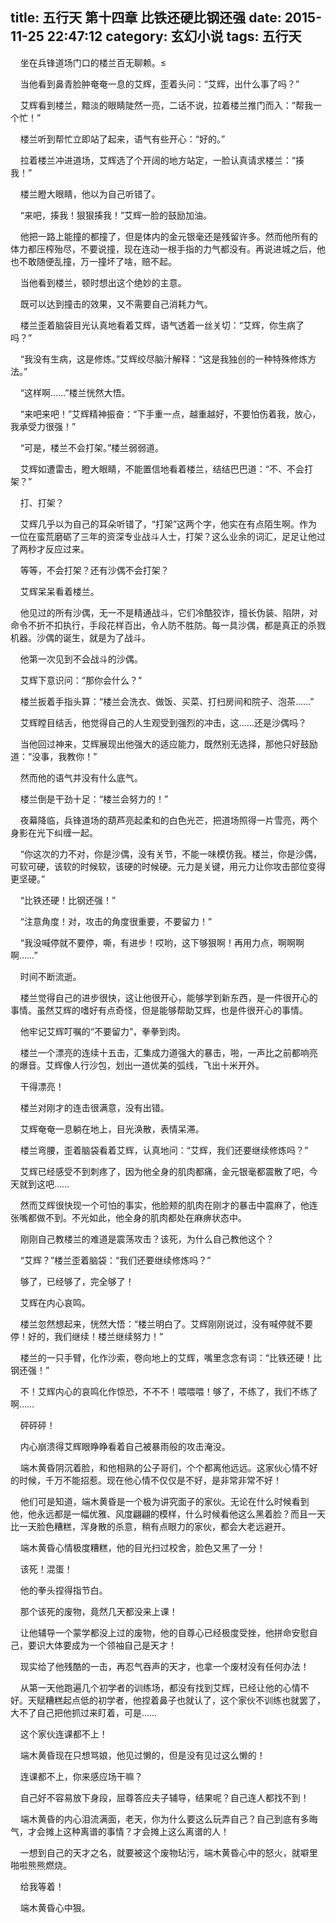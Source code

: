 title: 五行天 第十四章 比铁还硬比钢还强
date: 2015-11-25 22:47:12
category: 玄幻小说
tags: 五行天
---
&nbsp;&nbsp;&nbsp;&nbsp;坐在兵锋道场门口的楼兰百无聊赖。≤

&nbsp;&nbsp;&nbsp;&nbsp;当他看到鼻青脸肿奄奄一息的艾辉，歪着头问：“艾辉，出什么事了吗？”

&nbsp;&nbsp;&nbsp;&nbsp;艾辉看到楼兰，黯淡的眼睛陡然一亮，二话不说，拉着楼兰推门而入：“帮我一个忙！”

&nbsp;&nbsp;&nbsp;&nbsp;楼兰听到帮忙立即站了起来，语气有些开心：“好的。”

&nbsp;&nbsp;&nbsp;&nbsp;拉着楼兰冲进道场，艾辉选了个开阔的地方站定，一脸认真请求楼兰：“揍我！”

&nbsp;&nbsp;&nbsp;&nbsp;楼兰瞪大眼睛，他以为自己听错了。

&nbsp;&nbsp;&nbsp;&nbsp;“来吧，揍我！狠狠揍我！”艾辉一脸的鼓励加油。

&nbsp;&nbsp;&nbsp;&nbsp;他把一路上能撞的都撞了，但是体内的金元银毫还是残留许多。然而他所有的体力都压榨殆尽，不要说撞，现在连动一根手指的力气都没有。再说进城之后，他也不敢随便乱撞，万一撞坏了啥，赔不起。

&nbsp;&nbsp;&nbsp;&nbsp;当他看到楼兰，顿时想出这个绝妙的主意。

&nbsp;&nbsp;&nbsp;&nbsp;既可以达到撞击的效果，又不需要自己消耗力气。

&nbsp;&nbsp;&nbsp;&nbsp;楼兰歪着脑袋目光认真地看着艾辉，语气透着一丝关切：“艾辉，你生病了吗？”

&nbsp;&nbsp;&nbsp;&nbsp;“我没有生病，这是修炼。”艾辉绞尽脑汁解释：“这是我独创的一种特殊修炼方法。”

&nbsp;&nbsp;&nbsp;&nbsp;“这样啊……”楼兰恍然大悟。

&nbsp;&nbsp;&nbsp;&nbsp;“来吧来吧！”艾辉精神振奋：“下手重一点，越重越好，不要怕伤着我，放心，我承受力很强！”

&nbsp;&nbsp;&nbsp;&nbsp;“可是，楼兰不会打架。”楼兰弱弱道。

&nbsp;&nbsp;&nbsp;&nbsp;艾辉如遭雷击，瞪大眼睛，不能置信地看着楼兰，结结巴巴道：“不、不会打架？”

&nbsp;&nbsp;&nbsp;&nbsp;打、打架？

&nbsp;&nbsp;&nbsp;&nbsp;艾辉几乎以为自己的耳朵听错了，“打架”这两个字，他实在有点陌生啊。作为一位在蛮荒磨砺了三年的资深专业战斗人士，打架？这么业余的词汇，足足让他过了两秒才反应过来。

&nbsp;&nbsp;&nbsp;&nbsp;等等，不会打架？还有沙偶不会打架？

&nbsp;&nbsp;&nbsp;&nbsp;艾辉呆呆看着楼兰。

&nbsp;&nbsp;&nbsp;&nbsp;他见过的所有沙偶，无一不是精通战斗，它们冷酷狡诈，擅长伪装、陷阱，对命令不折不扣执行，手段花样百出，令人防不胜防。每一具沙偶，都是真正的杀戮机器。沙偶的诞生，就是为了战斗。

&nbsp;&nbsp;&nbsp;&nbsp;他第一次见到不会战斗的沙偶。

&nbsp;&nbsp;&nbsp;&nbsp;艾辉下意识问：“那你会什么？”

&nbsp;&nbsp;&nbsp;&nbsp;楼兰扳着手指头算：“楼兰会洗衣、做饭、买菜、打扫房间和院子、泡茶……”

&nbsp;&nbsp;&nbsp;&nbsp;艾辉瞠目结舌，他觉得自己的人生观受到强烈的冲击，这……还是沙偶吗？

&nbsp;&nbsp;&nbsp;&nbsp;当他回过神来，艾辉展现出他强大的适应能力，既然别无选择，那他只好鼓励道：“没事，我教你！”

&nbsp;&nbsp;&nbsp;&nbsp;然而他的语气并没有什么底气。

&nbsp;&nbsp;&nbsp;&nbsp;楼兰倒是干劲十足：“楼兰会努力的！”

&nbsp;&nbsp;&nbsp;&nbsp;夜幕降临，兵锋道场的葫芦亮起柔和的白色光芒，把道场照得一片雪亮，两个身影在光下纠缠一起。

&nbsp;&nbsp;&nbsp;&nbsp;“你这次的力不对，你是沙偶，没有关节，不能一味模仿我。楼兰，你是沙偶，可软可硬，该软的时候软，该硬的时候硬。元力是关键，用元力让你攻击部位变得更坚硬。”

&nbsp;&nbsp;&nbsp;&nbsp;“比铁还硬！比钢还强！”

&nbsp;&nbsp;&nbsp;&nbsp;“注意角度！对，攻击的角度很重要，不要留力！”

&nbsp;&nbsp;&nbsp;&nbsp;“我没喊停就不要停，嘶，有进步！哎哟，这下够狠啊！再用力点，啊啊啊啊……”

&nbsp;&nbsp;&nbsp;&nbsp;时间不断流逝。

&nbsp;&nbsp;&nbsp;&nbsp;楼兰觉得自己的进步很快，这让他很开心，能够学到新东西，是一件很开心的事情。虽然艾辉的嗜好有点奇怪，但是能够帮助艾辉，也是件很开心的事情。

&nbsp;&nbsp;&nbsp;&nbsp;他牢记艾辉叮嘱的“不要留力”，拳拳到肉。

&nbsp;&nbsp;&nbsp;&nbsp;楼兰一个漂亮的连续十五击，汇集成力道强大的暴击，啪，一声比之前都响亮的爆音。艾辉像人行沙包，划出一道优美的弧线，飞出十米开外。

&nbsp;&nbsp;&nbsp;&nbsp;干得漂亮！

&nbsp;&nbsp;&nbsp;&nbsp;楼兰对刚才的连击很满意，没有出错。

&nbsp;&nbsp;&nbsp;&nbsp;艾辉奄奄一息躺在地上，目光涣散，表情呆滞。

&nbsp;&nbsp;&nbsp;&nbsp;楼兰弯腰，歪着脑袋看着艾辉，认真地问：“艾辉，我们还要继续修炼吗？”

&nbsp;&nbsp;&nbsp;&nbsp;艾辉已经感受不到刺疼了，因为他全身的肌肉都痛，金元银毫都震散了吧，今天就到这吧……

&nbsp;&nbsp;&nbsp;&nbsp;然而艾辉很快现一个可怕的事实，他脸颊的肌肉在刚才的暴击中震麻了，他连张嘴都做不到。不光如此，他全身的肌肉都处在麻痹状态中。

&nbsp;&nbsp;&nbsp;&nbsp;刚刚自己教楼兰的难道是震荡攻击？该死，为什么自己教他这个？

&nbsp;&nbsp;&nbsp;&nbsp;“艾辉？”楼兰歪着脑袋：“我们还要继续修炼吗？”

&nbsp;&nbsp;&nbsp;&nbsp;够了，已经够了，完全够了！

&nbsp;&nbsp;&nbsp;&nbsp;艾辉在内心哀鸣。

&nbsp;&nbsp;&nbsp;&nbsp;楼兰忽然想起来，恍然大悟：“楼兰明白了。艾辉刚刚说过，没有喊停就不要停！好的，我们继续！楼兰继续努力！”

&nbsp;&nbsp;&nbsp;&nbsp;楼兰的一只手臂，化作沙索，卷向地上的艾辉，嘴里念念有词：“比铁还硬！比钢还强！”

&nbsp;&nbsp;&nbsp;&nbsp;不！艾辉内心的哀鸣化作惊恐，不不不！喂喂喂！够了，不练了，我们不练了啊……

&nbsp;&nbsp;&nbsp;&nbsp;砰砰砰！

&nbsp;&nbsp;&nbsp;&nbsp;内心崩溃得艾辉眼睁睁看着自己被暴雨般的攻击淹没。

&nbsp;&nbsp;&nbsp;&nbsp;端木黄昏阴沉着脸，和他相熟的公子哥们，个个都离他远远。这家伙心情不好的时候，千万不能招惹。现在他心情不仅仅是不好，是非常非常不好！

&nbsp;&nbsp;&nbsp;&nbsp;他们可是知道，端木黄昏是一个极为讲究面子的家伙。无论在什么时候看到他，他永远都是一幅优雅、风度翩翩的模样，什么时候看他这么黑着脸？而且一天比一天脸色糟糕，浑身散的杀意，稍有点眼力的家伙，都会大老远避开。

&nbsp;&nbsp;&nbsp;&nbsp;端木黄昏心情极度糟糕，他的目光扫过校舍，脸色又黑了一分！

&nbsp;&nbsp;&nbsp;&nbsp;该死！混蛋！

&nbsp;&nbsp;&nbsp;&nbsp;他的拳头捏得指节白。

&nbsp;&nbsp;&nbsp;&nbsp;那个该死的废物，竟然几天都没来上课！

&nbsp;&nbsp;&nbsp;&nbsp;让他辅导一个蒙学都没上过的废物，他的自尊心已经极度受挫，他拼命安慰自己，要识大体要成为一个领袖自己是天才！

&nbsp;&nbsp;&nbsp;&nbsp;现实给了他残酷的一击，再忍气吞声的天才，也拿一个废材没有任何办法！

&nbsp;&nbsp;&nbsp;&nbsp;从第一天他跑遍几个初学者的训练场，都没有找到艾辉，已经让他的心情不好。天赋糟糕起点低的初学者，他捏着鼻子也就认了，这个家伙不训练也就罢了，大不了自己把他抓过来盯着，可是……

&nbsp;&nbsp;&nbsp;&nbsp;这个家伙连课都不上！

&nbsp;&nbsp;&nbsp;&nbsp;端木黄昏现在只想骂娘，他见过懒的，但是没有见过这么懒的！

&nbsp;&nbsp;&nbsp;&nbsp;连课都不上，你来感应场干嘛？

&nbsp;&nbsp;&nbsp;&nbsp;自己好不容易放下身段，屈尊答应夫子辅导，结果呢？自己连人都找不到！

&nbsp;&nbsp;&nbsp;&nbsp;端木黄昏的内心泪流满面，老天，你为什么要这么玩弄自己？自己到底有多晦气，才会摊上这种离谱的事情？才会摊上这么离谱的人！

&nbsp;&nbsp;&nbsp;&nbsp;一想到自己的天才之名，就要被这个废物玷污，端木黄昏心中的怒火，就噼里啪啦熊熊燃烧。

&nbsp;&nbsp;&nbsp;&nbsp;给我等着！

&nbsp;&nbsp;&nbsp;&nbsp;端木黄昏心中狠。